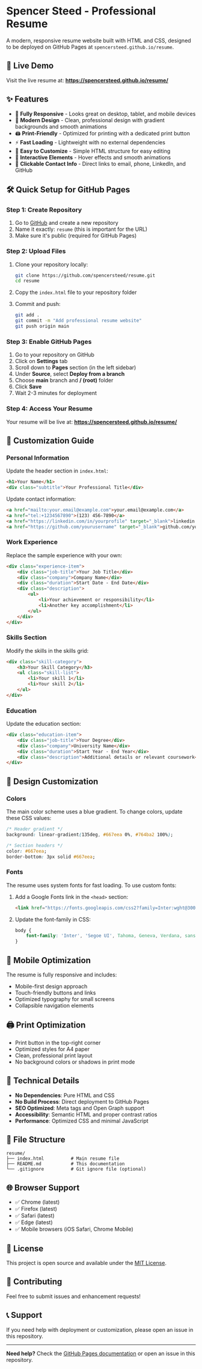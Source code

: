 # Spencer Steed - Professional Resume

A modern, responsive resume website built with HTML and CSS, designed to be deployed on GitHub Pages at `spencersteed.github.io/resume`.

## 🚀 Live Demo

Visit the live resume at: **https://spencersteed.github.io/resume/**

## ✨ Features

- 📱 **Fully Responsive** - Looks great on desktop, tablet, and mobile devices
- 🎨 **Modern Design** - Clean, professional design with gradient backgrounds and smooth animations
- 🖨️ **Print-Friendly** - Optimized for printing with a dedicated print button
- ⚡ **Fast Loading** - Lightweight with no external dependencies
- 🔧 **Easy to Customize** - Simple HTML structure for easy editing
- 🌟 **Interactive Elements** - Hover effects and smooth animations
- 📧 **Clickable Contact Info** - Direct links to email, phone, LinkedIn, and GitHub

## 🛠️ Quick Setup for GitHub Pages

### Step 1: Create Repository
1. Go to [GitHub](https://github.com) and create a new repository
2. Name it exactly: `resume` (this is important for the URL)
3. Make sure it's public (required for GitHub Pages)

### Step 2: Upload Files
1. Clone your repository locally:
   ```bash
   git clone https://github.com/spencersteed/resume.git
   cd resume
   ```

2. Copy the `index.html` file to your repository folder

3. Commit and push:
   ```bash
   git add .
   git commit -m "Add professional resume website"
   git push origin main
   ```

### Step 3: Enable GitHub Pages
1. Go to your repository on GitHub
2. Click on **Settings** tab
3. Scroll down to **Pages** section (in the left sidebar)
4. Under **Source**, select **Deploy from a branch**
5. Choose **main** branch and **/ (root)** folder
6. Click **Save**
7. Wait 2-3 minutes for deployment

### Step 4: Access Your Resume
Your resume will be live at: **https://spencersteed.github.io/resume/**

## 🎨 Customization Guide

### Personal Information
Update the header section in `index.html`:

```html
<h1>Your Name</h1>
<div class="subtitle">Your Professional Title</div>
```

Update contact information:
```html
<a href="mailto:your.email@example.com">your.email@example.com</a>
<a href="tel:+1234567890">(123) 456-7890</a>
<a href="https://linkedin.com/in/yourprofile" target="_blank">linkedin.com/in/yourprofile</a>
<a href="https://github.com/yourusername" target="_blank">github.com/yourusername</a>
```

### Work Experience
Replace the sample experience with your own:

```html
<div class="experience-item">
    <div class="job-title">Your Job Title</div>
    <div class="company">Company Name</div>
    <div class="duration">Start Date - End Date</div>
    <div class="description">
        <ul>
            <li>Your achievement or responsibility</li>
            <li>Another key accomplishment</li>
        </ul>
    </div>
</div>
```

### Skills Section
Modify the skills in the skills grid:

```html
<div class="skill-category">
    <h3>Your Skill Category</h3>
    <ul class="skill-list">
        <li>Your skill 1</li>
        <li>Your skill 2</li>
    </ul>
</div>
```

### Education
Update the education section:

```html
<div class="education-item">
    <div class="job-title">Your Degree</div>
    <div class="company">University Name</div>
    <div class="duration">Start Year - End Year</div>
    <div class="description">Additional details or relevant coursework</div>
</div>
```

## 🎨 Design Customization

### Colors
The main color scheme uses a blue gradient. To change colors, update these CSS values:

```css
/* Header gradient */
background: linear-gradient(135deg, #667eea 0%, #764ba2 100%);

/* Section headers */
color: #667eea;
border-bottom: 3px solid #667eea;
```

### Fonts
The resume uses system fonts for fast loading. To use custom fonts:

1. Add a Google Fonts link in the `<head>` section:
   ```html
   <link href="https://fonts.googleapis.com/css2?family=Inter:wght@300;400;500;600&display=swap" rel="stylesheet">
   ```

2. Update the font-family in CSS:
   ```css
   body {
       font-family: 'Inter', 'Segoe UI', Tahoma, Geneva, Verdana, sans-serif;
   }
   ```

## 📱 Mobile Optimization

The resume is fully responsive and includes:
- Mobile-first design approach
- Touch-friendly buttons and links
- Optimized typography for small screens
- Collapsible navigation elements

## 🖨️ Print Optimization

- Print button in the top-right corner
- Optimized styles for A4 paper
- Clean, professional print layout
- No background colors or shadows in print mode

## 🔧 Technical Details

- **No Dependencies**: Pure HTML and CSS
- **No Build Process**: Direct deployment to GitHub Pages
- **SEO Optimized**: Meta tags and Open Graph support
- **Accessibility**: Semantic HTML and proper contrast ratios
- **Performance**: Optimized CSS and minimal JavaScript

## 📁 File Structure

```
resume/
├── index.html          # Main resume file
├── README.md           # This documentation
└── .gitignore          # Git ignore file (optional)
```

## 🌐 Browser Support

- ✅ Chrome (latest)
- ✅ Firefox (latest)
- ✅ Safari (latest)
- ✅ Edge (latest)
- ✅ Mobile browsers (iOS Safari, Chrome Mobile)

## 📝 License

This project is open source and available under the [MIT License](LICENSE).

## 🤝 Contributing

Feel free to submit issues and enhancement requests!

## 📞 Support

If you need help with deployment or customization, please open an issue in this repository.

---

**Need help?** Check the [GitHub Pages documentation](https://docs.github.com/en/pages) or open an issue in this repository.